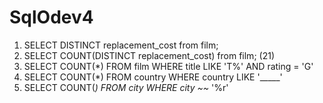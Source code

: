 # SqlOdev4
1) SELECT DISTINCT replacement_cost from film;
2) SELECT COUNT(DISTINCT replacement_cost)  from film; (21)
3) SELECT COUNT(*) FROM film WHERE title LIKE 'T%' AND rating = 'G'
4) SELECT COUNT(*) FROM country WHERE country LIKE '_____'
5) SELECT COUNT(*) FROM city WHERE city ~~* '%r'
